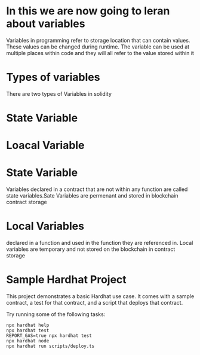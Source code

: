 # In this we are now going to leran about variables
Variables in programming refer to storage location that can contain values. These values can be changed during runtime. The variable can be used at multiple places within code and they will all refer to the value stored within it
# Types of variables
There are two types of Variables in solidity
# State Variable
# Loacal Variable 

# State Variable 
 Variables declared in a contract that are not within any function are called state variables.Sate Variables are permenant and stored in blockchain contract storage

# Local Variables 
declared in a function and used in the function they are referenced in. Local variables are temporary and not stored on the blockchain in contract storage


# Sample Hardhat Project

This project demonstrates a basic Hardhat use case. It comes with a sample contract, a test for that contract, and a script that deploys that contract.

Try running some of the following tasks:

```shell
npx hardhat help
npx hardhat test
REPORT_GAS=true npx hardhat test
npx hardhat node
npx hardhat run scripts/deploy.ts
```
